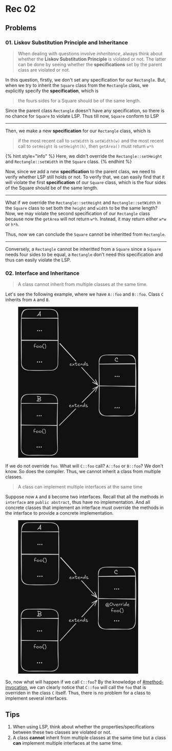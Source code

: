# Rec 02

## Problems

### 01. Liskov Substitution Principle and Inheritance

> When dealing with questions involve _inheritance_, always think about whether the **Liskov Substitution Principle** is violated or not. The latter can be done by seeing whether the **specifications** set by the parent class are violated or not.

In this question, firstly, we don't set any specification for our `Rectangle`. But, when we try to inherit the `Square` class from the `Rectangle` class, we explicitly specify the **specification**, which is

> the fours sides for a Square should be of the same length.

Since the parent class `Rectangle` doesn't have any specification, so there is no chance for `Square` to violate LSP. Thus till now, `Square` conform to LSP

***

Then, we make a new **specification** for our `Rectangle` class, which is

> if the most recent call to `setWidth` is `setWidth(w)` and the most recent call to `setHeight` is `setHeight(h)`, then `getArea()` must return `w*h`

{% hint style="info" %}
Here, we didn't override the `Rectangle::setHeight` and `Rectangle::setWidth` in the `Square` class.
{% endhint %}

Now, since we add a new **specification** to the parent class, we need to verify whether LSP still holds or not. To verify that, we can easily find that it will violate the first **specification** of our `Square` class, which is the four sides of the Square should be of the same length.

***

What if we override the `Rectangle::setHeight` and `Rectangle::setWidth` in the `Square` class to set both the `height` and `width` to be the same length? Now, we may violate the second specification of our `Rectangle` class because now the `getArea` will not return `w*h`. Instead, it may return either `w*w` or `h*h`.

Thus, now we can conclude the `Square` cannot be inheritted from `Rectangle`.

***

Conversely, a `Rectangle` cannot be inheritted from a `Square` since a `Square` needs four sides to be equal, a `Rectangle` don't need this specification and thus can easily violate the LSP.

### 02. Interface and Inheritance

> A class cannot inherit from multiple classes at the same time.

Let's see the following example, where we have `A::foo` and `B::foo`. Class `C` inherits from `A` and `B`.&#x20;

<figure><img src="../../.gitbook/assets/rec02-extend-multiple-classes.png" alt="" width="375"><figcaption></figcaption></figure>

If we do not override `foo`. What will `C::foo` call? `A::foo` or `B::foo`? We don't know. So does the compiler. Thus, we cannot inherit a class from multiple classes.

> A class can implement multiple interfaces at the same time

Suppose now `A` and `B` become two interfaces. Recall that all the methods in `interface` are `public abstract`, thus have no implementation. And all concrete classes that implement an interface must override the methods in the interface to provide a concrete implementation.

<figure><img src="../../.gitbook/assets/rec02-implement-multiple-interfaces.png" alt="" width="375"><figcaption></figcaption></figure>

So, now what will happen if we call `C::foo`? By the knowledge of [#method-invocation](../lecture/lec-03-polymorphism/#method-invocation "mention"), we can clearly notice that `C::foo` will call the `foo` that is overriden in the class `C` itself. Thus, there is no problem for a class to implement several interfaces.

## Tips

1. When using LSP, think about whether the properties/specifications between these two classes are violated or not.
2. A class **cannot** inherit from multiple classes at the same time but a class **can** implement multiple interfaces at the same time.
